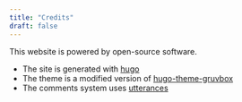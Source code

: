 ```yaml
---
title: "Credits"
draft: false
---
```


This website is powered by open-source software.

- The site is generated with [hugo](https://gohugo.io/)
- The theme is a modified version of [hugo-theme-gruvbox](https://github.com/schnerring/hugo-theme-gruvbox)
- The comments system uses [utterances](https://github.com/utterance/utterances)
